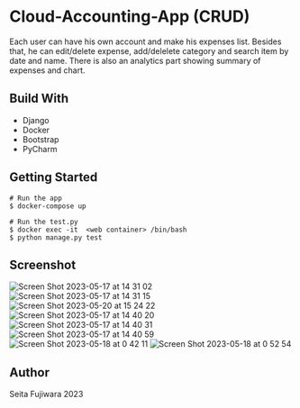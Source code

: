 # Cloud-Accounting-App (CRUD)
Each user can have his own account and make his expenses list. Besides that, he can edit/delete expense, add/delelete category and search item by date and name. There is also an analytics part showing summary of expenses and chart.

## Build With
- Django
- Docker
- Bootstrap
- PyCharm

## Getting Started

```
# Run the app
$ docker-compose up

# Run the test.py
$ docker exec -it  <web container> /bin/bash
$ python manage.py test
```
## Screenshot
![Screen Shot 2023-05-17 at 14 31 02](https://github.com/seita-f/Cloud-Accounting-App/assets/128184233/795cdf6f-643d-4645-a9d4-c12c2a596cc2)
![Screen Shot 2023-05-17 at 14 31 15](https://github.com/seita-f/Cloud-Accounting-App/assets/128184233/49b52a9a-a90e-45de-b0d5-a2b4e4b83f71)
![Screen Shot 2023-05-20 at 15 24 22](https://github.com/seita-f/Cloud-Accounting-App/assets/128184233/e058dea5-6dee-4cd1-bcc8-8de8c28bae4c)
![Screen Shot 2023-05-17 at 14 40 20](https://github.com/seita-f/Cloud-Accounting-App/assets/128184233/80d2a835-1f49-4cf8-84a6-f00817abddfa)
![Screen Shot 2023-05-17 at 14 40 31](https://github.com/seita-f/Cloud-Accounting-App/assets/128184233/44e2f4a5-9c47-4499-a110-d3e70c12d45a)
![Screen Shot 2023-05-17 at 14 40 59](https://github.com/seita-f/Cloud-Accounting-App/assets/128184233/9e117e17-b392-46cb-98ed-f501509657fe)
![Screen Shot 2023-05-18 at 0 42 11](https://github.com/seita-f/Cloud-Accounting-App/assets/128184233/f34f1a7c-2280-481e-ac3a-db4ac0a4b838)
![Screen Shot 2023-05-18 at 0 52 54](https://github.com/seita-f/Cloud-Accounting-App/assets/128184233/bf333541-7436-4836-b878-00f5d6e66173)


## Author
Seita Fujiwara 2023
